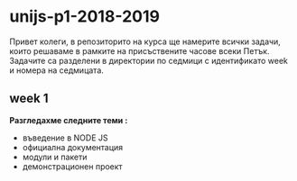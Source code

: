 # unijs-p1-2018-2019

Привет колеги, в репозиторито на курса ще намерите всички задачи, които решаваме в рамките на присъствените часове всеки Петък. Задачите са разделени в директории по седмици с идентификато week и номера на седмицата.

## week 1
**Разгледахме следните теми :**
* въведение в NODE JS 
* официална документация
* модули и пакети
* демонстрационен проект